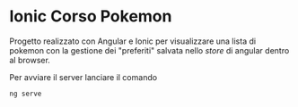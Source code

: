 # Ionic Corso Pokemon
Progetto realizzato con Angular e Ionic per visualizzare una lista di pokemon con la gestione dei "preferiti" salvata nello *store* di angular dentro al browser.

Per avviare il server lanciare il comando
```
ng serve
```
